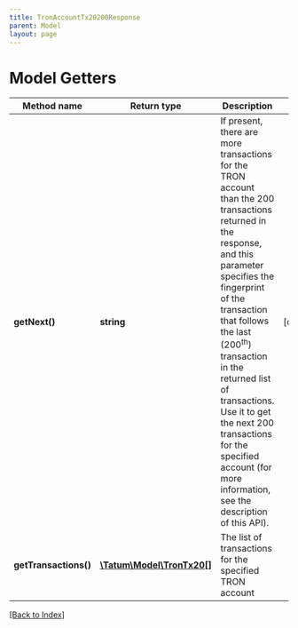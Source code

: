 ```yaml
---
title: TronAccountTx20200Response
parent: Model
layout: page
---
```


# Model Getters

Method name | Return type | Description | Notes
------------ | ------------- | ------------- | -------------
**getNext()** | **string** | If present, there are more transactions for the TRON account than the 200 transactions returned in the response, and this parameter specifies the fingerprint of the transaction that follows the last (200<sup>th</sup>) transaction in the returned list of transactions. Use it to get the next 200 transactions for the specified account (for more information, see the description of this API). | [optional]
**getTransactions()** | [**\Tatum\Model\TronTx20[]**](TronTx20.md) | The list of transactions for the specified TRON account |

[[Back to Index]](../index.md)

